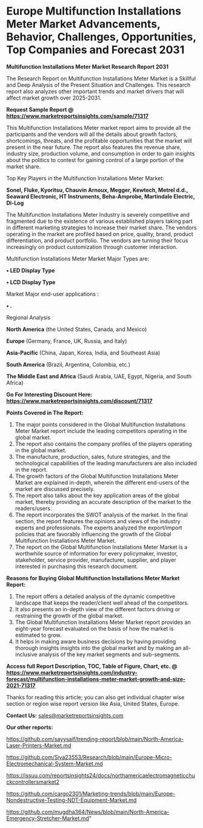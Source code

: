 # Europe Multifunction Installations Meter Market Advancements, Behavior, Challenges, Opportunities, Top Companies and Forecast 2031

<strong>Multifunction Installations Meter Market Research Report 2031</strong>

The Research Report on Multifunction Installations Meter Market is a Skillful and Deep Analysis of the Present Situation and Challenges. This research report also analyzes other important trends and market drivers that will affect market growth over 2025-2031.

<strong>Request Sample Report @ <a href=https://www.marketreportsinsights.com/sample/71317>https://www.marketreportsinsights.com/sample/71317</a></strong>

This Multifunction Installations Meter market report aims to provide all the participants and the vendors will all the details about growth factors, shortcomings, threats, and the profitable opportunities that the market will present in the near future. The report also features the revenue share, industry size, production volume, and consumption in order to gain insights about the politics to contest for gaining control of a large portion of the market share.

Top Key Players in the Multifunction Installations Meter Market:

<strong>Sonel, Fluke, Kyoritsu, Chauvin Arnoux, Megger, Kewtech, Metrel d.d., Seaward Electronic, HT Instruments, Beha-Amprobe, Martindale Electric, Di-Log</strong>

The Multifunction Installations Meter Industry is severely competitive and fragmented due to the existence of various established players taking part in different marketing strategies to increase their market share. The vendors operating in the market are profiled based on price, quality, brand, product differentiation, and product portfolio. The vendors are turning their focus increasingly on product customization through customer interaction.

Multifunction Installations Meter Market Major Types are:

<strong>• LED Display Type

• LCD Display Type</strong>

Market Major end-user applications :

<strong>• .</strong>

Regional Analysis

</u><strong><b>North America</b></strong> (the United States, Canada, and Mexico)

<strong><b>Europe </b></strong>(Germany, France, UK, Russia, and Italy)

<strong><b>Asia-Pacific</b></strong> (China, Japan, Korea, India, and Southeast Asia)

<strong><b>South America</b></strong> (Brazil, Argentina, Colombia, etc.)

<strong><b>The Middle East and Africa</b></strong> (Saudi Arabia, UAE, Egypt, Nigeria, and South Africa)

<strong>Go For Interesting Discount Here: <a href=https://www.marketreportsinsights.com/discount/71317>https://www.marketreportsinsights.com/discount/71317</a></strong>

<strong>Points Covered in The Report:</strong>
<ol>
  <li>The major points considered in the Global Multifunction Installations Meter Market report include the leading competitors operating in the global market.</li>
  <li>The report also contains the company profiles of the players operating in the global market.</li>
  <li>The manufacture, production, sales, future strategies, and the technological capabilities of the leading manufacturers are also included in the report.</li>
  <li>The growth factors of the Global Multifunction Installations Meter Market are explained in-depth, wherein the different end-users of the market are discussed precisely.</li>
  <li>The report also talks about the key application areas of the global market, thereby providing an accurate description of the market to the readers/users.</li>
  <li>The report incorporates the SWOT analysis of the market. In the final section, the report features the opinions and views of the industry experts and professionals. The experts analyzed the export/import policies that are favorably influencing the growth of the Global Multifunction Installations Meter Market.</li>
  <li>The report on the Global Multifunction Installations Meter Market is a worthwhile source of information for every policymaker, investor, stakeholder, service provider, manufacturer, supplier, and player interested in purchasing this research document.</li>
</ol>
<strong>Reasons for Buying Global Multifunction Installations Meter Market Report:</strong>

<ol>
  <li>The report offers a detailed analysis of the dynamic competitive landscape that keeps the reader/client well ahead of the competitors.</li>
  <li>It also presents an in-depth view of the different factors driving or restraining the growth of the global market.</li>
  <li>The Global Multifunction Installations Meter Market report provides an eight-year forecast evaluated on the basis of how the market is estimated to grow.</li>
  <li>It helps in making aware business decisions by having providing thorough insights insights into the global market and by making an all-inclusive analysis of the key market segments and sub-segments.</li>
</ol>
<strong>Access full Report Description, TOC, Table of Figure, Chart, etc. @ <a href=https://www.marketreportsinsights.com/industry-forecast/multifunction-installations-meter-market-growth-and-size-2021-71317>https://www.marketreportsinsights.com/industry-forecast/multifunction-installations-meter-market-growth-and-size-2021-71317</a></strong>


Thanks for reading this article; you can also get individual chapter wise section or region wise report version like Asia, United States, Europe.

<strong>Contact Us:</strong>
sales@marketreportsinsights.com

<strong>Our other reports:</strong>

<a href=https://github.com/sayysaif/trending-report/blob/main/North-America-Laser-Printers-Market.md>https://github.com/sayysaif/trending-report/blob/main/North-America-Laser-Printers-Market.md</a>

<a href=https://github.com/Siya23553/Research/blob/main/Europe-Micro-Electromechanical-System-Market.md>https://github.com/Siya23553/Research/blob/main/Europe-Micro-Electromechanical-System-Market.md</a>

<a href=https://issuu.com/reportsinsights24/docs/northamericaelectromagneticchuckcontrollersmarket2>https://issuu.com/reportsinsights24/docs/northamericaelectromagneticchuckcontrollersmarket2</a>

<a href=https://github.com/cargo2301/Marketing-trends/blob/main/Europe-Nondestructive-Testing-NDT-Equipment-Market.md>https://github.com/cargo2301/Marketing-trends/blob/main/Europe-Nondestructive-Testing-NDT-Equipment-Market.md</a>

<a href=https://github.com/mugdha364/News/blob/main/North-America-Emergency-Stretcher-Market.md>https://github.com/mugdha364/News/blob/main/North-America-Emergency-Stretcher-Market.md</a>"
